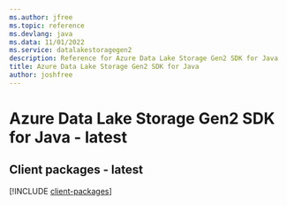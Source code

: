 ```yaml
---
ms.author: jfree
ms.topic: reference
ms.devlang: java
ms.data: 11/01/2022
ms.service: datalakestoragegen2
description: Reference for Azure Data Lake Storage Gen2 SDK for Java
title: Azure Data Lake Storage Gen2 SDK for Java
author: joshfree
---
```

# Azure Data Lake Storage Gen2 SDK for Java - latest

## Client packages - latest
[!INCLUDE [client-packages](data-lake-storage-gen2-client-index.md)]